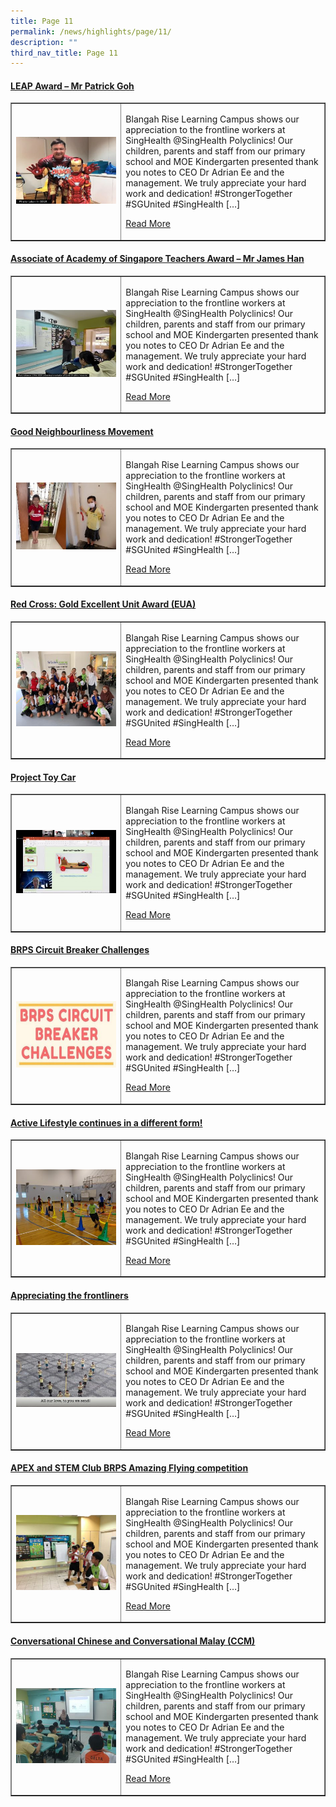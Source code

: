 ```yaml
---
title: Page 11
permalink: /news/highlights/page/11/
description: ""
third_nav_title: Page 11
---
```

<h4><strong><a href="/2020/09/08/leap-award-mr-patrick-goh/" rel="bookmark">LEAP Award &ndash; Mr Patrick Goh</a></strong></h4>
<table style="border-collapse: collapse; width: 100%;" border="1">
<tbody>
<tr>
<td style="width: 35%;"><a href="/2020/09/08/leap-award-mr-patrick-goh/"><img src="/images/111.jpg"></a></td>
<td style="width: 65%;">
<p>Blangah Rise Learning Campus shows our appreciation to the frontline workers at SingHealth @SingHealth Polyclinics! Our children, parents and staff from our primary school and MOE Kindergarten presented thank you notes to CEO Dr Adrian Ee and the management. We truly appreciate your hard work and dedication! #StrongerTogether #SGUnited #SingHealth […]</p>
<p><a href="/2020/09/08/leap-award-mr-patrick-goh/">Read More</a></p>
</td>
</tr>
</tbody>
</table>

<h4><strong><a href="/2020/09/08/associate-of-academy-of-singapore-teachers-award-mr-james-han/" rel="bookmark">Associate of Academy of Singapore Teachers Award &ndash; Mr James Han</a></strong></h4>
<table style="border-collapse: collapse; width: 100%;" border="1">
<tbody>
<tr>
<td style="width: 35%;"><a href="/2020/09/08/associate-of-academy-of-singapore-teachers-award-mr-james-han/"><img src="/images/112.jpg"></a></td>
<td style="width: 65%;">
<p>Blangah Rise Learning Campus shows our appreciation to the frontline workers at SingHealth @SingHealth Polyclinics! Our children, parents and staff from our primary school and MOE Kindergarten presented thank you notes to CEO Dr Adrian Ee and the management. We truly appreciate your hard work and dedication! #StrongerTogether #SGUnited #SingHealth […]</p>
<p><a href="/2020/09/08/associate-of-academy-of-singapore-teachers-award-mr-james-han/">Read More</a></p>
</td>
</tr>
</tbody>
</table>

<h4><strong><a href="/2020/08/10/good-neighbourliness-movement/" rel="bookmark">Good Neighbourliness Movement</a></strong></h4>
<table style="border-collapse: collapse; width: 100%;" border="1">
<tbody>
<tr>
<td style="width: 35%;"><a href="/2020/08/10/good-neighbourliness-movement/"><img src="/images/113.jpg"></a></td>
<td style="width: 65%;">
<p>Blangah Rise Learning Campus shows our appreciation to the frontline workers at SingHealth @SingHealth Polyclinics! Our children, parents and staff from our primary school and MOE Kindergarten presented thank you notes to CEO Dr Adrian Ee and the management. We truly appreciate your hard work and dedication! #StrongerTogether #SGUnited #SingHealth […]</p>
<p><a href="/2020/08/10/good-neighbourliness-movement/">Read More</a></p>
</td>
</tr>
</tbody>
</table>

<h4><strong><a href="/2020/06/24/red-cross-gold-excellent-unit-award-eua-2/" rel="bookmark">Red Cross: Gold Excellent Unit Award (EUA)</a></strong></h4>
<table style="border-collapse: collapse; width: 100%;" border="1">
<tbody>
<tr>
<td style="width: 35%;"><a href="/2020/06/24/red-cross-gold-excellent-unit-award-eua-2/"><img src="/images/114.jpeg"></a></td>
<td style="width: 65%;">
<p>Blangah Rise Learning Campus shows our appreciation to the frontline workers at SingHealth @SingHealth Polyclinics! Our children, parents and staff from our primary school and MOE Kindergarten presented thank you notes to CEO Dr Adrian Ee and the management. We truly appreciate your hard work and dedication! #StrongerTogether #SGUnited #SingHealth […]</p>
<p><a href="/2020/06/24/red-cross-gold-excellent-unit-award-eua-2/">Read More</a></p>
</td>
</tr>
</tbody>
</table>

<h4><strong><a href="/2020/06/22/project-toy-car/" rel="bookmark">Project Toy Car</a></strong></h4>
<table style="border-collapse: collapse; width: 100%;" border="1">
<tbody>
<tr>
<td style="width: 35%;"><a href="/2020/06/22/project-toy-car/"><img src="/images/115.jpg"></a></td>
<td style="width: 65%;">
<p>Blangah Rise Learning Campus shows our appreciation to the frontline workers at SingHealth @SingHealth Polyclinics! Our children, parents and staff from our primary school and MOE Kindergarten presented thank you notes to CEO Dr Adrian Ee and the management. We truly appreciate your hard work and dedication! #StrongerTogether #SGUnited #SingHealth […]</p>
<p><a href="/2020/06/22/project-toy-car/">Read More</a></p>
</td>
</tr>
</tbody>
</table>

<h4><strong><a href="/2020/05/01/brps-circuit-breaker-challenges-2/" rel="bookmark">BRPS Circuit Breaker Challenges</a></strong></h4>
<table style="border-collapse: collapse; width: 100%;" border="1">
<tbody>
<tr>
<td style="width: 35%;"><a href="/2020/05/01/brps-circuit-breaker-challenges-2/"><img src="/images/116.jpg"></a></td>
<td style="width: 65%;">
<p>Blangah Rise Learning Campus shows our appreciation to the frontline workers at SingHealth @SingHealth Polyclinics! Our children, parents and staff from our primary school and MOE Kindergarten presented thank you notes to CEO Dr Adrian Ee and the management. We truly appreciate your hard work and dedication! #StrongerTogether #SGUnited #SingHealth […]</p>
<p><a href="/2020/05/01/brps-circuit-breaker-challenges-2/">Read More</a></p>
</td>
</tr>
</tbody>
</table>

<h4><strong><a href="/2020/03/18/active-lifestyle-continues-in-a-different-form/" rel="bookmark">Active Lifestyle continues in a different form!</a></strong></h4>
<table style="border-collapse: collapse; width: 100%;" border="1">
<tbody>
<tr>
<td style="width: 35%;"><a href="/2020/03/18/active-lifestyle-continues-in-a-different-form/"><img src="/images/117.jpg"></a></td>
<td style="width: 65%;">
<p>Blangah Rise Learning Campus shows our appreciation to the frontline workers at SingHealth @SingHealth Polyclinics! Our children, parents and staff from our primary school and MOE Kindergarten presented thank you notes to CEO Dr Adrian Ee and the management. We truly appreciate your hard work and dedication! #StrongerTogether #SGUnited #SingHealth […]</p>
<p><a href="/2020/03/18/active-lifestyle-continues-in-a-different-form/">Read More</a></p>
</td>
</tr>
</tbody>
</table>

<h4><strong><a href="/2020/03/17/appreciating-the-frontliners/" rel="bookmark">Appreciating the frontliners</a></strong></h4>
<table style="border-collapse: collapse; width: 100%;" border="1">
<tbody>
<tr>
<td style="width: 35%;"><a href="/2020/03/17/appreciating-the-frontliners/"><img src="/images/118.jpg"></a></td>
<td style="width: 65%;">
<p>Blangah Rise Learning Campus shows our appreciation to the frontline workers at SingHealth @SingHealth Polyclinics! Our children, parents and staff from our primary school and MOE Kindergarten presented thank you notes to CEO Dr Adrian Ee and the management. We truly appreciate your hard work and dedication! #StrongerTogether #SGUnited #SingHealth […]</p>
<p><a href="/2020/03/17/appreciating-the-frontliners/">Read More</a></p>
</td>
</tr>
</tbody>
</table>

<h4><strong><a href="/2020/03/11/apex-and-stem-club-brps-amazing-flying-competition/" rel="bookmark">APEX and STEM Club BRPS Amazing Flying competition</a>
</strong></h4>
<table style="border-collapse: collapse; width: 100%;" border="1">
<tbody>
<tr>
<td style="width: 35%;"><a href="/2020/03/11/apex-and-stem-club-brps-amazing-flying-competition/"><img src="/images/119.jpg"></a></td>
<td style="width: 65%;">
<p>Blangah Rise Learning Campus shows our appreciation to the frontline workers at SingHealth @SingHealth Polyclinics! Our children, parents and staff from our primary school and MOE Kindergarten presented thank you notes to CEO Dr Adrian Ee and the management. We truly appreciate your hard work and dedication! #StrongerTogether #SGUnited #SingHealth […]</p>
<p><a href="/2020/03/11/apex-and-stem-club-brps-amazing-flying-competition/">Read More</a></p>
</td>
</tr>
</tbody>
</table>

<h4><strong><a href="/2020/03/11/conversational-chinese-and-conversational-malay-ccm/" rel="bookmark">Conversational Chinese and Conversational Malay (CCM)</a></strong></h4>
<table style="border-collapse: collapse; width: 100%;" border="1">
<tbody>
<tr>
<td style="width: 35%;"><a href="/2020/03/11/conversational-chinese-and-conversational-malay-ccm/"><img src="/images/1110.jpg"></a></td>
<td style="width: 65%;">
<p>Blangah Rise Learning Campus shows our appreciation to the frontline workers at SingHealth @SingHealth Polyclinics! Our children, parents and staff from our primary school and MOE Kindergarten presented thank you notes to CEO Dr Adrian Ee and the management. We truly appreciate your hard work and dedication! #StrongerTogether #SGUnited #SingHealth […]</p>
<p><a href="/2020/03/11/conversational-chinese-and-conversational-malay-ccm/">Read More</a></p>
</td>
</tr>
</tbody>
</table>